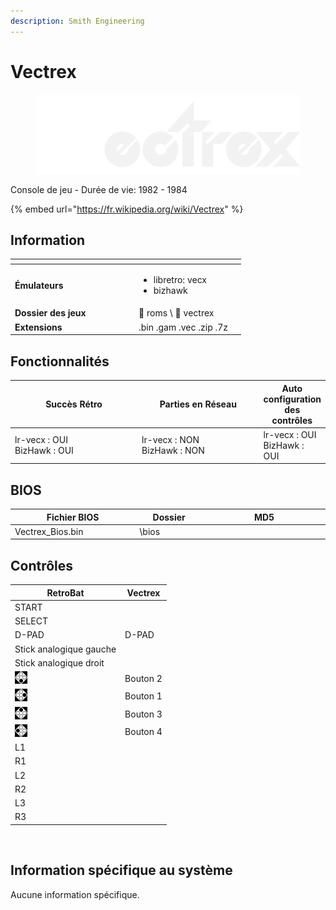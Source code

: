 ```yaml
---
description: Smith Engineering
---
```


# Vectrex

<div align="left">

<figure><picture><source srcset="https://raw.githubusercontent.com/fabricecaruso/es-theme-carbon/91d85c7849cc550b0cac4e75cb8e0923d3b61b5e/art/logos/vectrex-w.svg" media="(prefers-color-scheme: dark)"><img src="https://raw.githubusercontent.com/fabricecaruso/es-theme-carbon/52ff37c9e265587d006945a2ba695b5a962b3a3d/art/logos/vectrex.svg" alt=""></picture><figcaption></figcaption></figure>

</div>

Console de jeu - Durée de vie: 1982 - 1984

{% embed url="https://fr.wikipedia.org/wiki/Vectrex" %}

## Information

<table data-header-hidden><thead><tr><th width="184"></th><th></th><th data-hidden></th></tr></thead><tbody><tr><td><strong>Émulateurs</strong></td><td><ul><li>libretro: vecx</li><li>bizhawk</li></ul></td><td></td></tr><tr><td><strong>Dossier des jeux</strong></td><td><span data-gb-custom-inline data-tag="emoji" data-code="1f4c1">📁</span> roms \ <span data-gb-custom-inline data-tag="emoji" data-code="1f4c2">📂</span> vectrex</td><td></td></tr><tr><td><strong>Extensions</strong></td><td>.bin .gam .vec .zip .7z</td><td></td></tr></tbody></table>

## Fonctionnalités

<table><thead><tr><th width="256">Succès Rétro</th><th width="243">Parties en Réseau</th><th>Auto configuration des contrôles</th></tr></thead><tbody><tr><td>lr-vecx : OUI<br>BizHawk : OUI</td><td>lr-vecx : NON<br>BizHawk : NON</td><td>lr-vecx : OUI<br>BizHawk : OUI</td></tr></tbody></table>

## BIOS

<table><thead><tr><th width="266">Fichier BIOS</th><th width="140">Dossier</th><th width="341">MD5</th></tr></thead><tbody><tr><td>Vectrex_Bios.bin</td><td>\bios</td><td></td></tr></tbody></table>

## Contrôles

| RetroBat                                                                        | Vectrex  |
| ------------------------------------------------------------------------------- | -------- |
| START                                                                           |          |
| SELECT                                                                          |          |
| D-PAD                                                                           | D-PAD    |
| Stick analogique gauche                                                         |          |
| Stick analogique droit                                                          |          |
| ![A](<../../../.gitbook/assets/image (20).png>)                                 | Bouton 2 |
| ![B](<../../../.gitbook/assets/image (7).png>)                                  | Bouton 1 |
| <img src="../../../.gitbook/assets/image (35).png" alt="" data-size="original"> | Bouton 3 |
| <img src="../../../.gitbook/assets/image (33).png" alt="" data-size="line">     | Bouton 4 |
| L1                                                                              |          |
| R1                                                                              |          |
| L2                                                                              |          |
| R2                                                                              |          |
| L3                                                                              |          |
| R3                                                                              |          |

<div align="left">

<figure><img src="https://i.imgur.com/t2yZvPr.png" alt=""><figcaption></figcaption></figure>

</div>

## Information spécifique au système

Aucune information spécifique.

